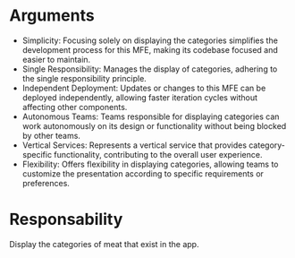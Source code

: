# Arguments
- Simplicity: Focusing solely on displaying the categories simplifies the development process for this MFE, making its codebase focused and easier to maintain.
- Single Responsibility: Manages the display of categories, adhering to the single responsibility principle.
- Independent Deployment: Updates or changes to this MFE can be deployed independently, allowing faster iteration cycles without affecting other components.
- Autonomous Teams: Teams responsible for displaying categories can work autonomously on its design or functionality without being blocked by other teams.
- Vertical Services: Represents a vertical service that provides category-specific functionality, contributing to the overall user experience.
- Flexibility: Offers flexibility in displaying categories, allowing teams to customize the presentation according to specific requirements or preferences.

# Responsability
Display the categories of meat that exist in the app.
